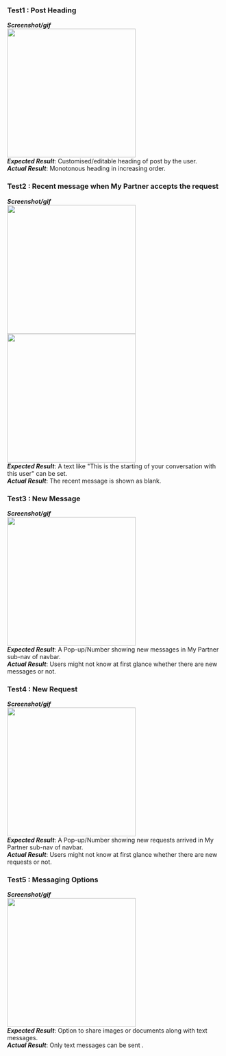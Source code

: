 ### Test1 : Post Heading
**_Screenshot/gif_**<br>
<img src="https://github.com/PadminiRai/FitMate/blob/My-Partner-Testing/Documentation/Testing/My%20Partner%20Testing%20Screenshots/11.jpeg" width="300"/><br>
**_Expected Result_**: Customised/editable heading of post by the user. <br>
**_Actual Result_**: Monotonous heading in increasing order. <br>

### Test2 : Recent message when My Partner accepts the request
**_Screenshot/gif_**<br>
<img src="https://github.com/PadminiRai/FitMate/blob/My-Partner-Testing/Documentation/Testing/My%20Partner%20Testing%20Screenshots/22.jpeg" width="300"/><br>
<img src="https://github.com/PadminiRai/FitMate/blob/My-Partner-Testing/Documentation/Testing/My%20Partner%20Testing%20Screenshots/33.jpeg" width="300"/><br>
**_Expected Result_**: A text like "This is the starting of your conversation with this user" can be set. <br>
**_Actual Result_**: The recent message is shown as blank. <br>

### Test3 : New Message
**_Screenshot/gif_**<br>
<img src="https://github.com/PadminiRai/FitMate/blob/My-Partner-Testing/Documentation/Testing/My%20Partner%20Testing%20Screenshots/66.jpeg" width="300"/><br>
**_Expected Result_**: A Pop-up/Number showing new messages in My Partner sub-nav of navbar. <br>
**_Actual Result_**: Users might not know at first glance whether there are new messages or not. <br>


### Test4 : New Request
**_Screenshot/gif_**<br>
<img src="https://github.com/PadminiRai/FitMate/blob/My-Partner-Testing/Documentation/Testing/My%20Partner%20Testing%20Screenshots/77.jpeg" width="300"/><br>
**_Expected Result_**: A Pop-up/Number showing new requests arrived in My Partner sub-nav of navbar. <br>
**_Actual Result_**: Users might not know at first glance whether there are new requests or not. <br>


### Test5 : Messaging Options
**_Screenshot/gif_**<br>
<img src="https://github.com/PadminiRai/FitMate/blob/My-Partner-Testing/Documentation/Testing/My%20Partner%20Testing%20Screenshots/88.jpeg" width="300"/><br>
**_Expected Result_**: Option to share images or documents along with text messages. <br>
**_Actual Result_**: Only text messages can be sent . <br>
